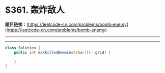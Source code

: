 # $361. 轰炸敌人

**题目链接：**[https://leetcode-cn.com/problems/bomb-enemy](https://leetcode-cn.com/problems/bomb-enemy)

---

<Cards card="leetcode_361_bomb-enemy"></Cards>

---

```java
class Solution {
    public int maxKilledEnemies(char[][] grid) {
        
    }
}
```